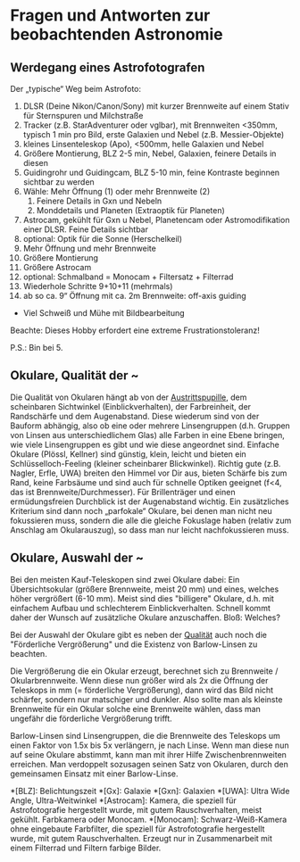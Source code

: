 # Fragen und Antworten zur beobachtenden Astronomie 

## Werdegang eines Astrofotografen

Der „typische“ Weg beim Astrofoto:

1. DLSR (Deine Nikon/Canon/Sony) mit kurzer Brennweite auf einem Stativ für Sternspuren und Milchstraße
2. Tracker (z.B. StarAdventurer oder vglbar), mit Brennweiten <350mm, typisch 1 min pro Bild, erste Galaxien und Nebel (z.B. Messier-Objekte)
3. kleines Linsenteleskop (Apo), <500mm, helle Galaxien und Nebel
4. Größere Montierung, BLZ 2-5 min, Nebel, Galaxien, feinere Details in diesen
5. Guidingrohr und Guidingcam, BLZ 5-10 min, feine Kontraste beginnen sichtbar zu werden
6. Wähle: Mehr Öffnung (1) oder mehr Brennweite (2)
    1. Feinere Details in Gxn und Nebeln
    2. Monddetails und Planeten (Extraoptik für Planeten)
7. Astrocam, gekühlt für Gxn u Nebel, Planetencam oder Astromodifikation einer DLSR. Feine Details sichtbar
8. optional: Optik für die Sonne (Herschelkeil)
9. Mehr Öffnung und mehr Brennweite
10. Größere Montierung
11. Größere Astrocam
12. optional: Schmalband = Monocam + Filtersatz + Filterrad
13. Wiederhole Schritte 9+10+11 (mehrmals)
14. ab so ca. 9“ Öffnung mit ca. 2m Brennweite: off-axis guiding

+ Viel Schweiß und Mühe mit Bildbearbeitung 

Beachte: Dieses Hobby erfordert eine extreme Frustrationstoleranz!

P.S.: Bin bei 5.

## Okulare, Qualität der ~

Die Qualität von Okularen hängt ab von der [Austrittspupille](https://de.wikipedia.org/wiki/Pupille_(Optik)#Durchmesser_der_Austrittspupille), dem scheinbaren Sichtwinkel (Einblickverhalten), der Farbreinheit, der Randschärfe und dem Augenabstand. Diese wiederum sind von der Bauform abhängig, also ob eine oder mehrere Linsengruppen (d.h. Gruppen von Linsen aus unterschiedlichem Glas) alle Farben in eine Ebene bringen, wie viele Linsengruppen es gibt und wie diese angeordnet sind. Einfache Okulare (Plössl, Kellner) sind günstig, klein, leicht und bieten ein Schlüsselloch-Feeling (kleiner scheinbarer Blickwinkel). Richtig gute (z.B. Nagler, Erfle, UWA) breiten den Himmel vor Dir aus, bieten Schärfe bis zum Rand, keine Farbsäume und sind auch für schnelle Optiken geeignet (f<4, das ist Brennweite/Durchmesser). Für Brillenträger und einen ermüdungsfreien Durchblick ist der Augenabstand wichtig. Ein zusätzliches Kriterium sind dann noch „parfokale“ Okulare, bei denen man nicht neu fokussieren muss, sondern die alle die gleiche Fokuslage haben (relativ zum Anschlag am Okularauszug), so dass man nur leicht nachfokussieren muss. 

## Okulare, Auswahl der ~

Bei den meisten Kauf-Teleskopen sind zwei Okulare dabei: Ein Übersichtsokular (größere Brennweite, meist 20 mm) und eines, welches höher vergrößert (6-10 mm). Meist sind dies "billigere" Okulare, d.h. mit einfachem Aufbau und schlechterem Einblickverhalten. Schnell kommt daher der Wunsch auf zusätzliche Okulare anzuschaffen. Bloß: Welches?

Bei der Auswahl der Okulare gibt es neben der [Qualität](#okulare-qualität-der) auch noch die "Förderliche Vergrößerung" und die Existenz von Barlow-Linsen zu beachten. 

Die Vergrößerung die ein Okular erzeugt, berechnet sich zu Brennweite / Okularbrennweite. Wenn diese nun größer wird als 2x die Öffnung der Teleskops in mm (= förderliche Vergrößerung), dann wird das Bild nicht schärfer, sondern nur matschiger und dunkler. Also sollte man als kleinste Brennweite für ein Okular solche eine Brennweite wählen, dass man ungefähr die förderliche Vergrößerung trifft. 

Barlow-Linsen sind Linsengruppen, die die Brennweite des Teleskops um einen Faktor von 1.5x bis 5x verlängern, je nach Linse. Wenn man diese nun auf seine Okulare abstimmt, kann man mit ihrer Hilfe Zwischenbrennweiten erreichen. Man verdoppelt sozusagen seinen Satz von Okularen, durch den gemeinsamen Einsatz mit einer Barlow-Linse.

*[BLZ]: Belichtungszeit
*[Gx]: Galaxie
*[Gxn]: Galaxien
*[UWA]: Ultra Wide Angle, Ultra-Weitwinkel
*[Astrocam]: Kamera, die speziell für Astrofotografie hergestellt wurde, mit gutem Rauschverhalten, meist gekühlt. Farbkamera oder Monocam.
*[Monocam]: Schwarz-Weiß-Kamera ohne eingebaute Farbfilter, die speziell für Astrofotografie hergestellt wurde, mit gutem Rauschverhalten. Erzeugt nur in Zusammenarbeit mit einem Filterrad und Filtern farbige Bilder.
